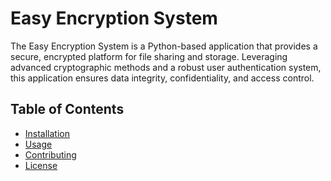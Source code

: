 # Easy Encryption System
The Easy Encryption System is a Python-based application that provides a secure, encrypted platform for file sharing and storage. Leveraging advanced cryptographic methods and a robust user authentication system, this application ensures data integrity, confidentiality, and access control.
## Table of Contents
- [Installation](#installation)
- [Usage](#usage)
- [Contributing](#contributing)
- [License](#license)
